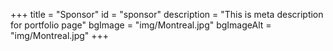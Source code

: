 +++
title = "Sponsor"
id = "sponsor"
description = "This is meta description for portfolio page"
bgImage = "img/Montreal.jpg"
bgImageAlt = "img/Montreal.jpg"
+++
